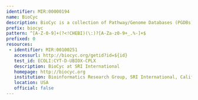 ```yaml
---
identifier: MIR:00000194
name: BioCyc
description: BioCyc is a collection of Pathway/Genome Databases (PGDBs) which provides an electronic reference source on the genomes and metabolic pathways of sequenced organisms.
prefix: biocyc
pattern: ^[A-Z-0-9]+(?<!CHEBI)(\:)?[A-Za-z0-9+_.%-]+$
prefixed: 0
resources:
 - identifier: MIR:00100251
   accessurl: http://biocyc.org/getid?id=${id}
   test_id: ECOLI:CYT-D-UBIOX-CPLX
   description: BioCyc at SRI International
   homepage: http://biocyc.org
   institution: Bioinformatics Research Group, SRI International, California
   location: USA
   official: false
---
```

